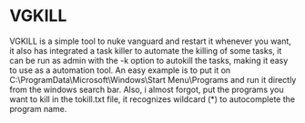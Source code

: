 # VGKILL
VGKILL is a simple tool to nuke vanguard and restart it whenever you want, it also has integrated a task killer to automate the killing of some tasks, it can be run as admin with the -k option to autokill the tasks, making it easy to use as a automation tool.
An easy example is to put it on C:\ProgramData\Microsoft\Windows\Start Menu\Programs and run it directly from the windows search bar.
Also, i almost forgot, put the programs you want to kill in the tokill.txt file, it recognizes wildcard (*) to autocomplete the program name.
